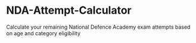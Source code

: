 # NDA-Attempt-Calculator
Calculate your remaining National Defence Academy exam attempts based on age and category eligibility
